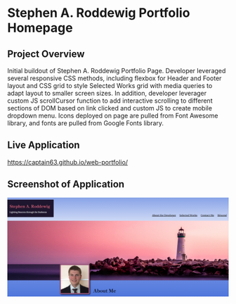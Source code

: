 # Stephen A. Roddewig Portfolio Homepage

## Project Overview
Initial buildout of Stephen A. Roddewig Portfolio Page. Developer leveraged several responsive CSS methods, including flexbox for Header and Footer layout and CSS grid to style Selected Works grid with media queries to adapt layout to smaller screen sizes. In addition, developer leverager custom JS scrollCursor function to add interactive scrolling to different sections of DOM based on link clicked and custom JS to create mobile dropdown menu. Icons deployed on page are pulled from Font Awesome library, and fonts are pulled from Google Fonts library.

## Live Application
https://captain63.github.io/web-portfolio/ 

## Screenshot of Application
![Screenshot of finished portfolio page](./stephen-roddewig-portfolio-finished-page.PNG)
